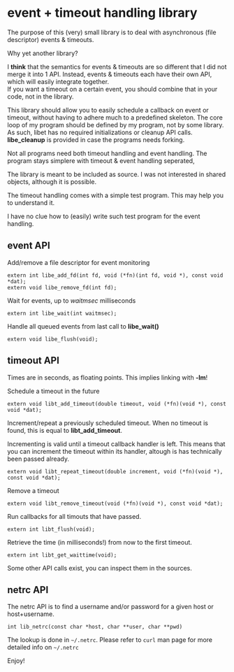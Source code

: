 # event + timeout handling library

The purpose of this (very) small library is to deal with asynchronous
(file descriptor) events & timeouts.

Why yet another library?

I __think__ that the semantics for events & timeouts are so different
that I did not merge it into 1 API. Instead, events & timeouts
each have their own API, which will easily integrate together.  
If you want a timeout on a certain event, you should combine that
in your code, not in the library.

This library should allow you to easily schedule
a callback on event or timeout, without having to adhere much
to a predefined skeleton.
The core loop of my program should be defined by my program,
not by some library.  
As such, libet has no required initializations or cleanup API calls.  
__libe_cleanup__ is provided in case the programs needs forking.

Not all programs need both timeout handling and event handling.
The program stays simplere with timeout & event handling seperated, 

The library is meant to be included as source.
I was not interested in shared objects, although it is possible.

The timeout handling comes with a simple test program.
This may help you to understand it.

I have no clue how to (easily) write such test program
for the event handling.

## event API

Add/remove a file descriptor for event monitoring

	extern int libe_add_fd(int fd, void (*fn)(int fd, void *), const void *dat);
	extern void libe_remove_fd(int fd);

Wait for events, up to _waitmsec_ milliseconds

	extern int libe_wait(int waitmsec);

Handle all queued events from last call to __libe_wait()__

	extern void libe_flush(void);

## timeout API

Times are in seconds, as floating points.
This implies linking with __-lm__!

Schedule a timeout in the future

	extern void libt_add_timeout(double timeout, void (*fn)(void *), const void *dat);

Increment/repeat a previously scheduled timeout.
When no timeout is found, this is equal to __libt_add_timeout__.

Incrementing is valid until a timeout callback handler is left.
This means that you can increment the timeout within its handler, altough
is has technically been passed already.

	extern void libt_repeat_timeout(double increment, void (*fn)(void *), const void *dat);

Remove a timeout

	extern void libt_remove_timeout(void (*fn)(void *), const void *dat);

Run callbacks for all timouts that have passed.

	extern int libt_flush(void);

Retrieve the time (in milliseconds!) from now to the first timeout.

	extern int libt_get_waittime(void);

Some other API calls exist, you can inspect them in the sources.

## netrc API

The netrc API is to find a username and/or password for a given
host or host+username.

	int lib_netrc(const char *host, char **user, char **pwd)

The lookup is done in `~/.netrc`.
Please refer to `curl` man page for more detailed info on `~/.netrc`

Enjoy!
